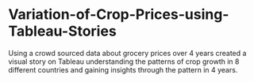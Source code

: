 # Variation-of-Crop-Prices-using-Tableau-Stories
Using a crowd sourced data about grocery prices over 4 years created a visual story on Tableau understanding the patterns of crop growth in 8 different countries and gaining insights through the pattern in 4 years.
